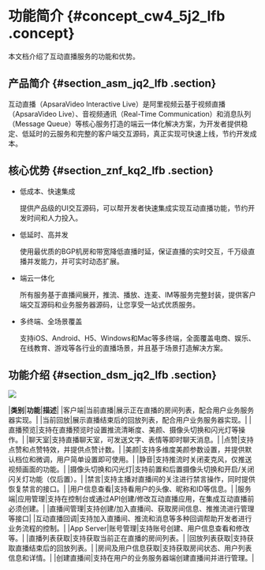 # 功能简介 {#concept_cw4_5j2_lfb .concept}

本文档介绍了互动直播服务的功能和优势。

## 产品简介 {#section_asm_jq2_lfb .section}

互动直播（ApsaraVideo Interactive Live）是阿里视频云基于视频直播（ApsaraVideo Live）、音视频通讯（Real-Time Communication）和消息队列（Message Queue）等核心服务打造的端云一体化解决方案，为开发者提供稳定、低延时的云服务和完整的客户端交互源码，真正实现可快速上线，节约开发成本。

## 核心优势 {#section_znf_kq2_lfb .section}

-   低成本、快速集成

    提供产品级的UI交互源码，可以帮开发者快速集成实现互动直播功能，节约开发时间和人力投入。

-   低延时、高并发

    使用最优质的BGP机房和带宽降低直播时延，保证直播的实时交互，千万级直播并发能力，并可实时动态扩展。

-   端云一体化

    所有服务基于直播间展开，推流、播放、连麦、IM等服务完整封装，提供客户端交互源码和业务服务器源码，让您享受一站式优质服务。

-   多终端、全场景覆盖

    支持iOS、Android、H5、Windows和Mac等多终端，全面覆盖电商、娱乐、在线教育、游戏等各行业的直播场景，并且基于场景打造解决方案。


## 功能介绍 {#section_dsm_jq2_lfb .section}

![](http://static-aliyun-doc.oss-cn-hangzhou.aliyuncs.com/assets/img/20729/154045500513644_zh-CN.png)

|**类别**|**功能**|**描述**|
|客户端|当前直播|展示正在直播的房间列表，配合用户业务服务器实现。|
|当前回放|展示直播结束后的回放列表，配合用户业务服务器实现。|
|直播预览|支持在直播预览时设置推流清晰度、美颜、摄像头切换和闪光灯等操作。|
|聊天室|支持直播聊天室，可发送文字、表情等即时聊天消息。|
|点赞|支持点赞和点赞特效，并提供点赞计数。|
|美颜|支持多维度美颜参数设置，并提供默认档位和微调，用户简单设置即可使用。|
|静音|支持推流时关闭麦克风，仅推送视频画面的功能。|
|摄像头切换和闪光灯|支持前置和后置摄像头切换和开启/关闭闪关灯功能（仅后置）。|
|禁言|支持主播对直播间的关注进行禁言操作，同时提供恢复禁言的接口。|
|用户信息查看|支持看用户的头像、昵称和ID等信息。|
|服务端|应用管理|支持在控制台或通过API创建/修改互动直播应用，在集成互动直播前必须创建。|
|直播间管理|支持创建/加入直播间、获取房间信息、推推流进行管理等接口|
|互动直播回调|支持加入直播间、推流和消息等多种回调帮助开发者进行业务流程的控制。|
|App Server|账号管理|支持账号创建、用户信息查看和修改等。|
|直播列表获取|支持获取当前正在直播的房间列表。|
|回放列表获取|支持获取直播结束后的回放列表。|
|房间及用户信息获取|支持获取房间状态、用户列表信息和详情。|
|创建直播间|支持在用户的业务服务器端创建直播间并进行管理。|

